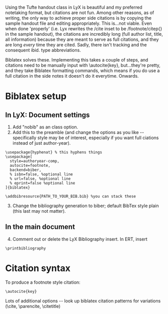 Using the Tufte handout class in LyX is beautiful and my preferred notetaking format, but citations are not fun. Among other reasons, as of writing, the only way to achieve proper side citations is by copying the sample handout file and editing appropriately. This is...not viable. Even when done 'properly' (i.e. Lyx rewrites the /cite inset to be /footnote/citep{} in the sample handout), the citations are incredibly long (full author list, title, all information) because they are meant to serve as full citations, and they are long *every* time they are cited. Sadly, there isn't tracking and the consequent ibid. type abbreviations.

Biblatex solves these. Implementing this takes a couple of steps, and citations need to be manually input with \autocite{key}, but...they're pretty, and they take Biblatex formatting commands, which means if you do use a full citation in the side notes it doesn't do it everytime. Onwards.

# Biblatex setup

## In LyX: Document settings

1. Add "nobib" as an class option.
2. Add this to the preamble (and change the options as you like -- specifically style may be of interest, especially if you want full ciations instead of just author-year).
```
\usepackage{hyphenat} % this hyphens things
\usepackage[
  style=authoryear-comp,
  autocite=footnote,
  backend=biber,
  % isbn=false, %optional line
  % url=false, %optional line
  % eprint=false %optional line
]{biblatex}

\addbibresource{PATH_TO_YOUR_BIB.bib} %you can stack these
```
3. Change the bibliography generation to biber; default BibTex style plain (this last may not matter).

## In the main document

4. Comment out or delete the LyX Bibliography insert. In ERT, insert
```
\printbibliography
```

# Citation syntax
To produce a footnote style citation:

``` \autocite{key} ``` 

Lots of additional options -- look up biblatex citation patterns for variations (\cite, \parencite, \citetitle)
